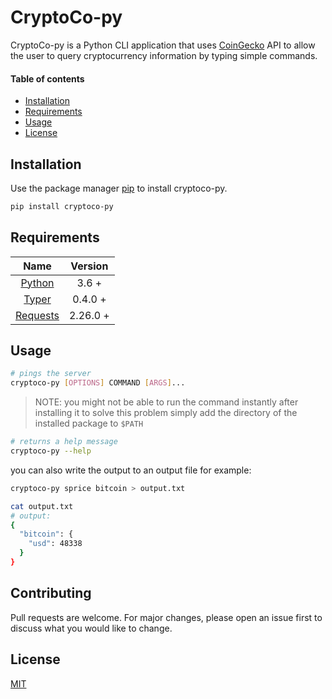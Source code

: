 

# CryptoCo-py

CryptoCo-py is a Python CLI application that uses [CoinGecko](https://www.coingecko.com/en/api) API to allow the user to query cryptocurrency information
by typing simple commands.

#### Table of contents
- [Installation](#installation)
- [Requirements](#requirements)
- [Usage](#usage)
- [License](#license)

## Installation

Use the package manager [pip](https://pip.pypa.io/en/stable/) to install cryptoco-py.

```bash
pip install cryptoco-py
```
## Requirements
| Name      | Version |
| :-----------: | :-----------: |
| [Python](https://www.python.org/)      | 3.6 +       |
| [Typer](https://typer.tiangolo.com/)   | 0.4.0 +        |
| [Requests](https://docs.python-requests.org/en/latest/) | 2.26.0 +        |


## Usage

```bash
# pings the server
cryptoco-py [OPTIONS] COMMAND [ARGS]...
```

>NOTE: you might not be able to run the command instantly after installing it
>to solve this problem simply add the directory of the installed package to ```$PATH```

```bash
# returns a help message
cryptoco-py --help
```
you can also write the output to an output file for example:
```bash
cryptoco-py sprice bitcoin > output.txt

cat output.txt
# output:
{
  "bitcoin": {
    "usd": 48338
  }
}

```

## Contributing
Pull requests are welcome. For major changes, please open an issue first to discuss what you would like to change.

## License
[MIT](https://choosealicense.com/licenses/mit/)
